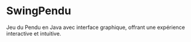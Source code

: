 # SwingPendu
Jeu du Pendu en Java avec interface graphique, offrant une expérience interactive et intuitive.
